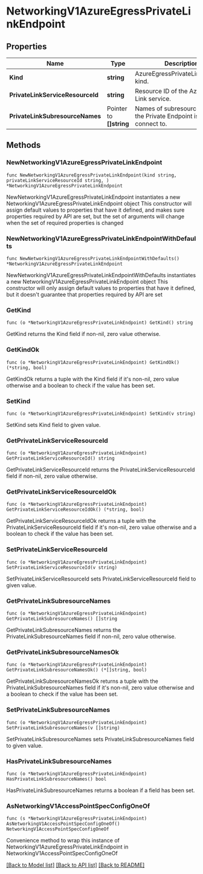 # NetworkingV1AzureEgressPrivateLinkEndpoint

## Properties

Name | Type | Description | Notes
------------ | ------------- | ------------- | -------------
**Kind** | **string** | AzureEgressPrivateLinkEndpoint kind. | 
**PrivateLinkServiceResourceId** | **string** | Resource ID of the Azure Private Link service. | 
**PrivateLinkSubresourceNames** | Pointer to **[]string** | Names of subresources which the Private Endpoint is able to connect to. | [optional] 

## Methods

### NewNetworkingV1AzureEgressPrivateLinkEndpoint

`func NewNetworkingV1AzureEgressPrivateLinkEndpoint(kind string, privateLinkServiceResourceId string, ) *NetworkingV1AzureEgressPrivateLinkEndpoint`

NewNetworkingV1AzureEgressPrivateLinkEndpoint instantiates a new NetworkingV1AzureEgressPrivateLinkEndpoint object
This constructor will assign default values to properties that have it defined,
and makes sure properties required by API are set, but the set of arguments
will change when the set of required properties is changed

### NewNetworkingV1AzureEgressPrivateLinkEndpointWithDefaults

`func NewNetworkingV1AzureEgressPrivateLinkEndpointWithDefaults() *NetworkingV1AzureEgressPrivateLinkEndpoint`

NewNetworkingV1AzureEgressPrivateLinkEndpointWithDefaults instantiates a new NetworkingV1AzureEgressPrivateLinkEndpoint object
This constructor will only assign default values to properties that have it defined,
but it doesn't guarantee that properties required by API are set

### GetKind

`func (o *NetworkingV1AzureEgressPrivateLinkEndpoint) GetKind() string`

GetKind returns the Kind field if non-nil, zero value otherwise.

### GetKindOk

`func (o *NetworkingV1AzureEgressPrivateLinkEndpoint) GetKindOk() (*string, bool)`

GetKindOk returns a tuple with the Kind field if it's non-nil, zero value otherwise
and a boolean to check if the value has been set.

### SetKind

`func (o *NetworkingV1AzureEgressPrivateLinkEndpoint) SetKind(v string)`

SetKind sets Kind field to given value.


### GetPrivateLinkServiceResourceId

`func (o *NetworkingV1AzureEgressPrivateLinkEndpoint) GetPrivateLinkServiceResourceId() string`

GetPrivateLinkServiceResourceId returns the PrivateLinkServiceResourceId field if non-nil, zero value otherwise.

### GetPrivateLinkServiceResourceIdOk

`func (o *NetworkingV1AzureEgressPrivateLinkEndpoint) GetPrivateLinkServiceResourceIdOk() (*string, bool)`

GetPrivateLinkServiceResourceIdOk returns a tuple with the PrivateLinkServiceResourceId field if it's non-nil, zero value otherwise
and a boolean to check if the value has been set.

### SetPrivateLinkServiceResourceId

`func (o *NetworkingV1AzureEgressPrivateLinkEndpoint) SetPrivateLinkServiceResourceId(v string)`

SetPrivateLinkServiceResourceId sets PrivateLinkServiceResourceId field to given value.


### GetPrivateLinkSubresourceNames

`func (o *NetworkingV1AzureEgressPrivateLinkEndpoint) GetPrivateLinkSubresourceNames() []string`

GetPrivateLinkSubresourceNames returns the PrivateLinkSubresourceNames field if non-nil, zero value otherwise.

### GetPrivateLinkSubresourceNamesOk

`func (o *NetworkingV1AzureEgressPrivateLinkEndpoint) GetPrivateLinkSubresourceNamesOk() (*[]string, bool)`

GetPrivateLinkSubresourceNamesOk returns a tuple with the PrivateLinkSubresourceNames field if it's non-nil, zero value otherwise
and a boolean to check if the value has been set.

### SetPrivateLinkSubresourceNames

`func (o *NetworkingV1AzureEgressPrivateLinkEndpoint) SetPrivateLinkSubresourceNames(v []string)`

SetPrivateLinkSubresourceNames sets PrivateLinkSubresourceNames field to given value.

### HasPrivateLinkSubresourceNames

`func (o *NetworkingV1AzureEgressPrivateLinkEndpoint) HasPrivateLinkSubresourceNames() bool`

HasPrivateLinkSubresourceNames returns a boolean if a field has been set.


### AsNetworkingV1AccessPointSpecConfigOneOf

`func (s *NetworkingV1AzureEgressPrivateLinkEndpoint) AsNetworkingV1AccessPointSpecConfigOneOf() NetworkingV1AccessPointSpecConfigOneOf`

Convenience method to wrap this instance of NetworkingV1AzureEgressPrivateLinkEndpoint in NetworkingV1AccessPointSpecConfigOneOf

[[Back to Model list]](../README.md#documentation-for-models) [[Back to API list]](../README.md#documentation-for-api-endpoints) [[Back to README]](../README.md)


